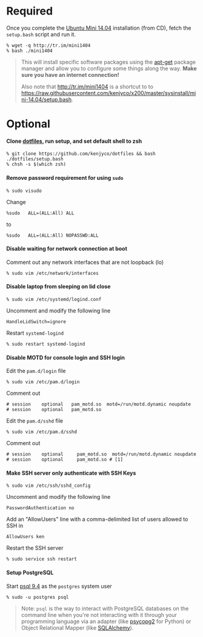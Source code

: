 # Required
[mini]: https://help.ubuntu.com/community/Installation/MinimalCD#A64-bit_PC_.28amd64.2C_x86_64.29
[apt-get]: https://help.ubuntu.com/community/AptGet/Howto
[dotfiles]: https://github.com/kenjyco/dotfiles

Once you complete the [Ubuntu Mini 14.04][mini] installation (from CD), fetch
the `setup.bash` script and run it.

    % wget -q http://tr.im/mini1404
    % bash ./mini1404

> This will install specific software packages using the [apt-get][] package
> manager and allow you to configure some things along the way. **Make sure you
> have an internet connection!**
>
> Also note that http://tr.im/mini1404 is a shortcut to to
> https://raw.githubusercontent.com/kenjyco/x200/master/sysinstall/mini-14.04/setup.bash.

# Optional

#### Clone [dotfiles][], run setup, and set default shell to zsh

    % git clone https://github.com/kenjyco/dotfiles && bash ./dotfiles/setup.bash
    % chsh -s $(which zsh)

#### Remove password requirement for using `sudo`

    % sudo visudo

Change

    %sudo   ALL=(ALL:All) ALL

to

    %sudo   ALL=(ALL:All) NOPASSWD:ALL

#### Disable waiting for network connection at boot
Comment out any network interfaces that are not loopback (lo)

    % sudo vim /etc/network/interfaces

#### Disable laptop from sleeping on lid close

    % sudo vim /etc/systemd/logind.conf

Uncomment and modify the following line

    HandleLidSwitch=ignore

Restart `systemd-logind`

    % sudo restart systemd-logind

#### Disable MOTD for console login and SSH login
Edit the `pam.d/login` file

    % sudo vim /etc/pam.d/login

Comment out

    # session    optional   pam_motd.so  motd=/run/motd.dynamic noupdate
    # session    optional   pam_motd.so

Edit the `pam.d/sshd` file

    % sudo vim /etc/pam.d/sshd

Comment out

    # session    optional     pam_motd.so  motd=/run/motd.dynamic noupdate
    # session    optional     pam_motd.so # [1]

#### Make SSH server only authenticate with SSH Keys

    % sudo vim /etc/ssh/sshd_config

Uncomment and modify the following line

    PasswordAuthentication no

Add an "AllowUsers" line with a comma-delimited list of users allowed to SSH in

    AllowUsers ken

Restart the SSH server

    % sudo service ssh restart

#### Setup PostgreSQL
[psql 9.4]: http://www.postgresql.org/docs/9.4/static/app-psql.html
[psycopg2]: http://initd.org/psycopg/
[SQLAlchemy]: http://www.sqlalchemy.org/

Start [psql 9.4][]  as the `postgres` system user

    % sudo -u postgres psql

> Note: `psql` is the way to interact with PostgreSQL databases on the command
> line when you're not interacting with it through your programming language
> via an adapter (like [psycopg2][] for Python) or Object Relational Mapper
> (like [SQLAlchemy][]).
